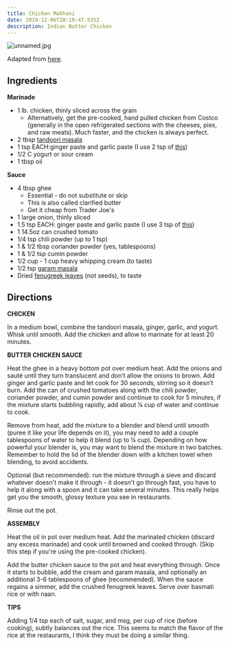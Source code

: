 ```yaml
---
title: Chicken Makhani
date: 2019-12-06T20:19:47.535Z
description: Indian Butter Chicken
---
```


![unnamed.jpg](unnamed.jpg)

Adapted from [here](http://littlespicejar.com/finger-lickin-butter-chicken-murgh-makhani/).

## Ingredients

**Marinade**

* 1 lb. chicken, thinly sliced across the grain
  * Alternatively, get the pre-cooked, hand pulled chicken from Costco (generally in the open refrigerated sections with the cheeses, pies, and raw meats). Much faster, and the chicken is always perfect.
* 2 tbsp [tandoori masala](https://www.amazon.com/gp/product/B00EPDN00A)
* 1 tsp EACH:ginger paste and garlic paste
  (I use 2 tsp of [this](https://www.amazon.com/gp/product/B0057Y9J38))
* 1/2 C yogurt or sour cream
* 1 tbsp oil

**Sauce**

* 4 tbsp ghee 
  * Essential - do not substitute or skip
  * This is also called clarified butter
  * Get it cheap from Trader Joe's
* 1 large onion, thinly sliced
* 1.5 tsp EACH: ginger paste and garlic paste
  (I use 3 tsp of [this](https://www.amazon.com/gp/product/B0057Y9J38))
* 1 14.5oz can crushed tomato
* 1/4 tsp chili powder (up to 1 tsp)
* 1 & 1/2 tbsp coriander powder
  (yes, tablespoons)
* 1 & 1/2 tsp cumin powder
* 1/2 cup - 1 cup heavy whipping cream (to taste)
* 1/2 tsp [garam masala](https://www.amazon.com/gp/product/B00309S13Q) 
* Dried [fenugreek leaves](https://www.amazon.com/gp/product/B018PUTG24) (not seeds), to taste

## Directions

**CHICKEN**

In a medium bowl, combine the tandoori masala, ginger, garlic, and yogurt. Whisk until smooth. Add the chicken and allow to marinate for at least 20 minutes.

**BUTTER CHICKEN SAUCE**

Heat the ghee in a heavy bottom pot over medium heat. Add the onions and sauté until they turn translucent and don’t allow the onions to brown. Add ginger and garlic paste and let cook for 30 seconds, stirring so it doesn’t burn. Add the can of crushed tomatoes along with the chili powder, coriander powder, and cumin powder and continue to cook for 5 minutes, if the mixture starts bubbling rapidly, add about ¼ cup of water and continue to cook.

Remove from heat, add the mixture to a blender and blend until smooth (puree it like your life depends on it), you may need to add a couple tablespoons of water to help it blend (up to ¼ cup). Depending on how powerful your blender is, you may want to blend the mixture in two batches. Remember to hold the lid of the blender down with a kitchen towel when blending, to avoid accidents.

Optional (but recommended): run the mixture through a sieve and discard whatever doesn't make it through - it doesn't go through fast, you have to help it along with a spoon and it can take several minutes. This really helps get you the smooth, glossy texture you see in restaurants.

Rinse out the pot.

**ASSEMBLY**

Heat the oil in pot over medium heat. Add the marinated chicken (discard any excess marinade) and cook until browned and cooked through. (Skip this step if you're using the pre-cooked chicken).

Add the butter chicken sauce to the pot and heat everything through. Once it starts to bubble, add the cream and garam masala, and optionally an additional 3-6 tablespoons of ghee (recommended). When the sauce regains a simmer, add the crushed fenugreek leaves. Serve over basmati rice or with naan.

**TIPS**

Adding 1/4 tsp each of salt, sugar, and msg, per cup of rice (before cooking), subtly balances out the rice. This seems to match the flavor of the rice at the restaurants, I think they must be doing a similar thing.
